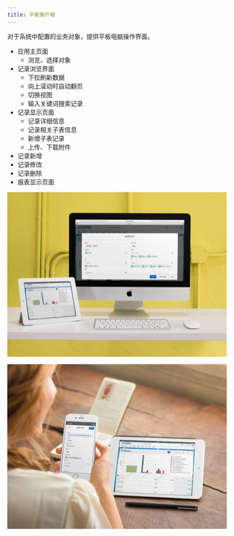 ```yaml
---
title: 平板客户端
---
```


对于系统中配置的业务对象，提供平板电脑操作界面。
- 应用主页面
  - 浏览、选择对象
- 记录浏览界面
  - 下拉刷新数据
  - 向上滚动时自动翻页
  - 切换视图
  - 输入关键词搜索记录
- 记录显示页面
  - 记录详细信息
  - 记录相关子表信息
  - 新增子表记录
  - 上传、下载附件
- 记录新增
- 记录修改
- 记录删除
- 报表显示页面

![电脑、手机界面展示](assets/mac_ipad_report.jpg)

![电脑、手机编辑记录界面展示](assets/ipad_iphone_edit.jpg)